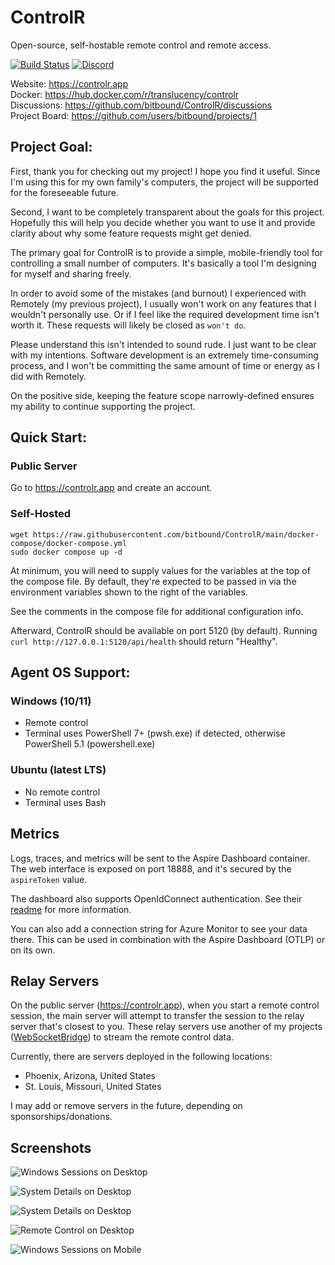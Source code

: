 # ControlR

Open-source, self-hostable remote control and remote access.

[![Build Status](https://dev.azure.com/translucency/ControlR/_apis/build/status%2FControlR?branchName=main)](https://dev.azure.com/translucency/ControlR/_build/latest?definitionId=35&branchName=main)
[![Discord](https://img.shields.io/discord/1245426111903699087?label=Discord&logo=discord&logoColor=white&color=7289DA)](https://discord.gg/JWJmMPc72H)

Website: https://controlr.app  
Docker: https://hub.docker.com/r/translucency/controlr  
Discussions: https://github.com/bitbound/ControlR/discussions  
Project Board: https://github.com/users/bitbound/projects/1

## Project Goal:

First, thank you for checking out my project! I hope you find it useful. Since I'm using this for my own family's computers, the project will be supported for the foreseeable future.

Second, I want to be completely transparent about the goals for this project. Hopefully this will help you decide whether you want to use it and provide clarity about why some feature requests might get denied.

The primary goal for ControlR is to provide a simple, mobile-friendly tool for controlling a small number of computers. It's basically a tool I'm designing for myself and sharing freely.

In order to avoid some of the mistakes (and burnout) I experienced with Remotely (my previous project), I usually won't work on any features that I wouldn't personally use. Or if I feel like the required development time isn't worth it. These requests will likely be closed as `won't do`.

Please understand this isn't intended to sound rude. I just want to be clear with my intentions. Software development is an extremely time-consuming process, and I won't be committing the same amount of time or energy as I did with Remotely.

On the positive side, keeping the feature scope narrowly-defined ensures my ability to continue supporting the project.

## Quick Start:

### Public Server

Go to https://controlr.app and create an account.

### Self-Hosted

```
wget https://raw.githubusercontent.com/bitbound/ControlR/main/docker-compose/docker-compose.yml
sudo docker compose up -d
```

At minimum, you will need to supply values for the variables at the top of the compose file. By default, they're expected to be passed in via the environment variables shown to the right of the variables.

See the comments in the compose file for additional configuration info.

Afterward, ControlR should be available on port 5120 (by default). Running `curl http://127.0.0.1:5120/api/health` should return "Healthy".

## Agent OS Support:

### Windows (10/11)

- Remote control
- Terminal uses PowerShell 7+ (pwsh.exe) if detected, otherwise PowerShell 5.1 (powershell.exe)

### Ubuntu (latest LTS)

- No remote control
- Terminal uses Bash

## Metrics

Logs, traces, and metrics will be sent to the Aspire Dashboard container. The web interface
is exposed on port 18888, and it's secured by the `aspireToken` value.

The dashboard also supports OpenIdConnect authentication. See their [readme](https://github.com/dotnet/aspire/tree/main/src/Aspire.Dashboard) for more information.

You can also add a connection string for Azure Monitor to see your data there. This can be used in combination with the Aspire Dashboard (OTLP) or on its own.

## Relay Servers

On the public server (https://controlr.app), when you start a remote control session, the main server will attempt to transfer the session to the relay server that's closest to you. These relay servers use another of my projects ([WebSocketBridge](https://github.com/bitbound/WebSocketBridge)) to stream the remote control data.

Currently, there are servers deployed in the following locations:

- Phoenix, Arizona, United States
- St. Louis, Missouri, United States

I may add or remove servers in the future, depending on sponsorships/donations.

## Screenshots

![Windows Sessions on Desktop](.assets/screenshots/desktop_windows-sessions.png)

![System Details on Desktop](.assets/screenshots/desktop_details-row.png)

![System Details on Desktop](.assets/screenshots/desktop_terminal.png)

![Remote Control on Desktop](.assets/screenshots/desktop_remote-control.png)

![Windows Sessions on Mobile](.assets/screenshots/mobile_windows-sessions.png)
